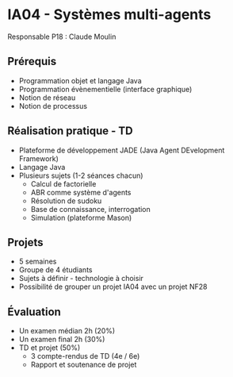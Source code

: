 # IA04 - Systèmes multi-agents

Responsable P18 : Claude Moulin

## Prérequis

- Programmation objet et langage Java
- Programmation évènementielle (interface graphique)
- Notion de réseau
- Notion de processus

## Réalisation pratique - TD

- Plateforme de développement JADE (Java Agent DEvelopment Framework)
- Langage Java
- Plusieurs sujets (1-2 séances chacun)
  - Calcul de factorielle
  - ABR comme système d'agents
  - Résolution de sudoku
  - Base de connaissance, interrogation
  - Simulation (plateforme Mason)

## Projets

- 5 semaines
- Groupe de 4 étudiants
- Sujets à définir - technologie à choisir
- Possibilité de grouper un projet IA04 avec un projet NF28

## Évaluation

- Un examen médian 2h (20%)
- Un examen final 2h (30%)
- TD et projet (50%)
  - 3 compte-rendus de TD (4e / 6e)
  - Rapport et soutenance de projet
